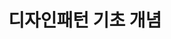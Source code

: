 ---
title: 디자인패턴 기초 개념
layout: single
categories:
- Design Pattern
tag:
- Head First Design Pattern
description: 디자인 패턴 기초 개념 설명
article_tag1: 헤드퍼스트 디자인 패턴
article_section: 디자인 패턴 기초
meta_keywords: Design Pattern
toc: true
toc_sticky: true
toc_label: Index
---